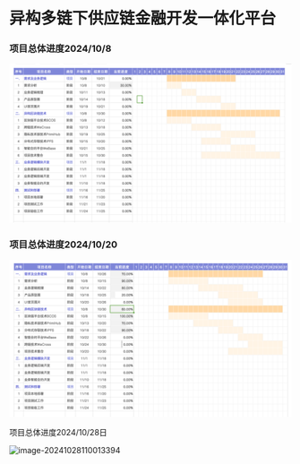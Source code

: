 # 异构多链下供应链金融开发一体化平台

 

### 项目总体进度2024/10/8

![](images/schedule.jpg)

### 项目总体进度2024/10/20

![](images/schedule20241020.png)

项目总体进度2024/10/28日

![image-20241028110013394](images/schedule20241028.png)
